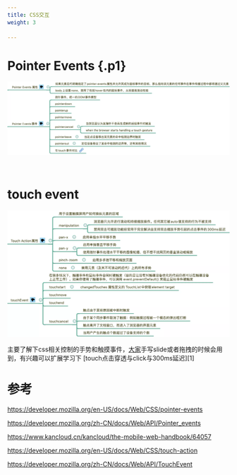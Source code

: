 ```yaml
---
title: CSS交互
weight: 3

---
```

# Pointer Events {.p1}
![](/images/posts/img_5fb3ff6e1daee.webp)

&nbsp;

# touch event
![](/images/posts/img_5fb40000c7ebe.webp)

主要了解下css相关控制的手势和触摸事件，[大家](https://www.w3cdoc.com)手写slide或者拖拽的时候会用到，有兴趣可以扩展学习下 [touch点击穿透与click与300ms延迟][1]


# 参考

<https://developer.mozilla.org/en-US/docs/Web/CSS/pointer-events>

<https://developer.mozilla.org/zh-CN/docs/Web/API/Pointer_events>

<https://www.kancloud.cn/kancloud/the-mobile-web-handbook/64057>

<https://developer.mozilla.org/en-US/docs/Web/CSS/touch-action>

<https://developer.mozilla.org/zh-CN/docs/Web/API/TouchEvent>


